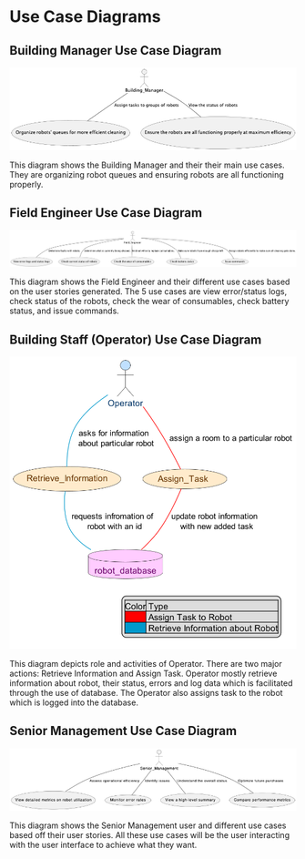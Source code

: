 # Use Case Diagrams


## Building Manager Use Case Diagram
![Building Manager Use Case Diagram](./UC_Building_Manager.png)

This diagram shows the Building Manager and their their main use cases. They are organizing robot queues and ensuring robots are all functioning properly.

## Field Engineer Use Case Diagram 
![Field Engineer Use Case Diagram](./UC_Field_Engineer.png)

This diagram shows the Field Engineer and their different use cases based on the user stories generated. The 5 use cases are view error/status logs, check status of the robots, check the wear of consumables, check battery status, and issue commands.


## Building Staff (Operator) Use Case Diagram
![Operator Use Case Diagram](./UC_Operator.png)

This diagram depicts role and activities of Operator. There are two major actions: Retrieve Information and Assign Task. Operator mostly retrieve information about robot, their status, errors and log data which is facilitated through the use of database. The Operator also assigns task to the robot which is logged into the database. 


## Senior Management Use Case Diagram
![Senior Management Use Case Diagram](./UC_Senior_Management.png)

This diagram shows the Senior Management user and different use cases based off their user stories. All these use cases will be the user interacting with the user interface to achieve what they want. 
